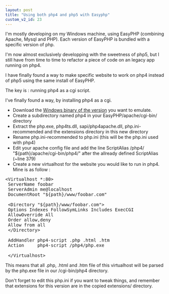 ```yaml
---
layout: post
title: "Using both php4 and php5 with Easyphp"
custom_v2_id: 23
---
```


<p>I'm mostly developing on my Windows machine, using EasyPHP (combining Apache, Mysql and PHP). Each version of EasyPHP is bundled with a specific version of php.</p>
<p>I'm now almost exclusively developping with the sweetness of php5, but I still have from time to time to refactor a piece of code on an legacy app running on php4.</p>
<p>I have finally found a way to make specific website to work on php4 instead of php5 using the same install of EasyPHP.</p>
<p>The key is : running php4 as a cgi script.</p>
<p>I've finally found a way, by installing php4 as a cgi.</p>
<ul>
<li>Download the <a href="http://fr.php.net/releases/">Windows binary of the version</a> you want to emulate.</li>
<li>Create a subdirectory named php4 in your EasyPHP/apache/cgi-bin/ directory </li>
<li>Extract the php.exe, php4ts.dll, sapi/php4apache.dll, php.ini-recommended and the extensions directory in this new directory </li>
<li>Rename php.ini-recommended to php.ini (this will be the php.ini used with php4) </li>
<li>Edit your apache config file and add the line ScriptAlias /php4/ "${path}/apache/cgi-bin/php4/" after the allready defined ScriptAlias (~line 379)</li>
<li>Create a new virtualhost for the website you would like to run in php4. Mine is as follow :</li>
</ul>
<pre>&lt;Virtualhost *:80&gt; <br /> ServerName foobar <br /> ServerAdmin me@localhost <br /> DocumentRoot "${path}/www/foobar.com" <br /> <br /> &lt;Directory "${path}/www/foobar.com"&gt; <br /> Options Indexes FollowSymLinks Includes ExecCGI <br /> AllowOverride All <br /> Order allow,deny <br /> Allow from all <br /> &lt;/Directory&gt; <br /> <br /> AddHandler php4-script .php .html .htm <br /> Action     php4-script /php4/php.exe <br /> <br /> &lt;/Virtualhost&gt; </pre>
<p>This means that all .php, .html and .htm file of this virtualhost will be parsed by the php.exe file in our /cgi-bin/php4 directory.</p>
<p>Don't forget to edit this php.ini if you want to tweak things, and remember that extensions for this version are in the copied extensions/ directory.</p>
